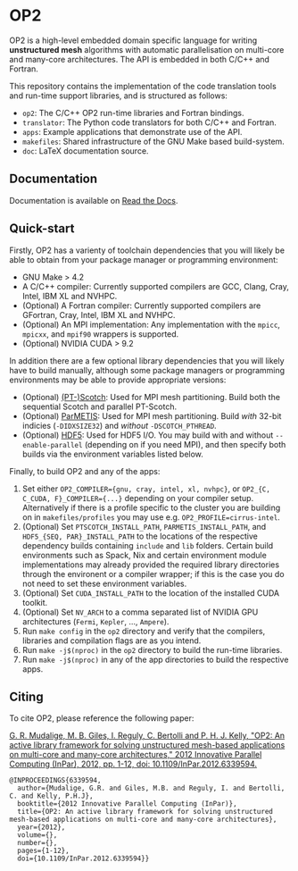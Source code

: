 # OP2
OP2 is a high-level embedded domain specific language for writing **unstructured mesh** algorithms with automatic parallelisation on multi-core and many-core architectures. The API is embedded in both C/C++ and Fortran.

This repository contains the implementation of the code translation tools and run-time support libraries, and is structured as follows:
 * `op2`: The C/C++ OP2 run-time libraries and Fortran bindings.
 * `translator`: The Python code translators for both C/C++ and Fortran.
 * `apps`: Example applications that demonstrate use of the API.
 * `makefiles`: Shared infrastructure of the GNU Make based build-system.
 * `doc`: LaTeX documentation source.

## Documentation
Documentation is available on [Read the Docs](https://op2-dsl.readthedocs.io/en/latest/index.html).

## Quick-start
Firstly, OP2 has a varienty of toolchain dependencies that you will likely be able to obtain from your package manager or programming environment:
 * GNU Make > 4.2
 * A C/C++ compiler: Currently supported compilers are GCC, Clang, Cray, Intel, IBM XL and NVHPC.
 * (Optional) A Fortran compiler: Currently supported compilers are GFortran, Cray, Intel, IBM XL and NVHPC.
 * (Optional) An MPI implementation: Any implementation with the `mpicc`, `mpicxx`, and `mpif90` wrappers is supported.
 * (Optional) NVIDIA CUDA > 9.2

In addition there are a few optional library dependencies that you will likely have to build manually, although some package managers or programming environments may be able to provide appropriate versions:
 * (Optional) [(PT-)Scotch](https://www.labri.fr/perso/pelegrin/scotch/): Used for MPI mesh partitioning. Build both the sequential Scotch and parallel PT-Scotch.
 * (Optional) [ParMETIS](http://glaros.dtc.umn.edu/gkhome/metis/parmetis/overview): Used for MPI mesh partitioning. Build *with* 32-bit indicies (`-DIDXSIZE32`) and *without* `-DSCOTCH_PTHREAD`.
 * (Optional) [HDF5](https://www.hdfgroup.org/solutions/hdf5/): Used for HDF5 I/O. You may build with and without `--enable-parallel` (depending on if you need MPI), and then specify both builds via the environment variables listed below.

Finally, to build OP2 and any of the apps:
 1. Set either `OP2_COMPILER={gnu, cray, intel, xl, nvhpc}`, or `OP2_{C, C_CUDA, F}_COMPILER={...}` depending on your compiler setup. Alternatively if there is a profile specific to the cluster you are building on in `makefiles/profiles` you may use e.g. `OP2_PROFILE=cirrus-intel`.
 2. (Optional) Set `PTSCOTCH_INSTALL_PATH`, `PARMETIS_INSTALL_PATH`, and `HDF5_{SEQ, PAR}_INSTALL_PATH` to the locations of the respective dependency builds containing `include` and `lib` folders. Certain build environments such as Spack, Nix and certain environment module implementations may already provided the required library directories through the environent or a compiler wrapper; if this is the case you do not need to set these environment variables.
 3. (Optional) Set `CUDA_INSTALL_PATH` to the location of the installed CUDA toolkit.
 4. (Optional) Set `NV_ARCH` to a comma separated list of NVIDIA GPU architectures (`Fermi`, `Kepler`, ..., `Ampere`).
 4. Run `make config` in the `op2` directory and verify that the compilers, libraries and compilation flags are as you intend.
 5. Run `make -j$(nproc)` in the `op2` directory to build the run-time libraries.
 6. Run `make -j$(nproc)` in any of the app directories to build the respective apps.

## Citing
To cite OP2, please reference the following paper:

[G. R. Mudalige, M. B. Giles, I. Reguly, C. Bertolli and P. H. J. Kelly, "OP2: An active library framework for solving unstructured mesh-based applications on multi-core and many-core architectures," 2012 Innovative Parallel Computing (InPar), 2012, pp. 1-12, doi: 10.1109/InPar.2012.6339594.](https://ieeexplore.ieee.org/document/6339594)

```
@INPROCEEDINGS{6339594,
  author={Mudalige, G.R. and Giles, M.B. and Reguly, I. and Bertolli, C. and Kelly, P.H.J},
  booktitle={2012 Innovative Parallel Computing (InPar)},
  title={OP2: An active library framework for solving unstructured mesh-based applications on multi-core and many-core architectures},
  year={2012},
  volume={},
  number={},
  pages={1-12},
  doi={10.1109/InPar.2012.6339594}}
```
